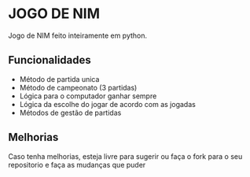 # JOGO DE NIM

Jogo de NIM feito inteiramente em python.

## Funcionalidades
- Método de partida unica
- Método de campeonato (3 partidas)
- Lógica para o computador ganhar sempre
- Lógica da escolhe do jogar de acordo com as jogadas
- Métodos de gestão de partidas

## Melhorias
Caso tenha melhorias, esteja livre para sugerir ou faça o fork para o seu repositorio e faça as mudanças que puder
